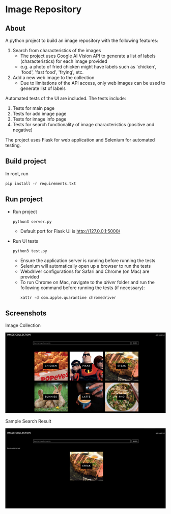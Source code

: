 # Image Repository

## About

A python project to build an image repository with the following features:
1. Search from characteristics of the images
    * The project uses Google AI Vision API to generate a list of labels (characteristics) for each image provided
    * e.g. a photo of fried chicken might have labels such as 'chicken', 'food', 'fast food', 'frying', etc.
2. Add a new web image to the collection
    * Due to limitations of the API access, only web images can be used to generate list of labels

Automated tests of the UI are included. The tests include:
1. Tests for main page
2. Tests for add image page
3. Tests for image info page
4. Tests for search functionality of image characteristics (positive and negative)

The project uses Flask for web application and Selenium for automated testing.   

## Build project

In root, run
```
pip install -r requirements.txt
```
    
## Run project

* Run project
    ```
    python3 server.py
    ```
    * Default port for Flask UI is http://127.0.0.1:5000/

* Run UI tests
    ```
    python3 test.py
    ```
    * Ensure the application server is running before running the tests
    * Selenium will automatically open up a browser to run the tests
    * Webdriver configurations for Safari and Chrome (on Mac) are provided
    * To run Chrome on Mac, navigate to the _driver_ folder and run the following command before running the tests (if necessary):
        ```
        xattr -d com.apple.quarantine chromedriver 
        ```

## Screenshots

Image Collection

![Image Collection](https://github.com/dpannguyen/image-repository/blob/main/static/screenshots/image_collection.png)

Sample Search Result

![Search Result](https://github.com/dpannguyen/image-repository/blob/main/static/screenshots/search_result.png)